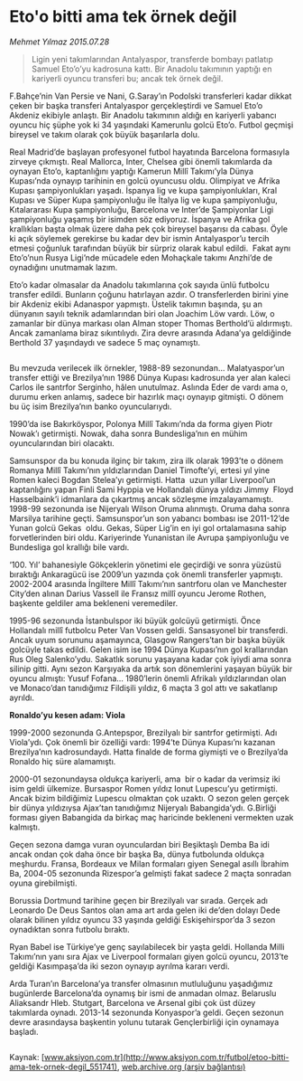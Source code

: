 # Eto'o bitti ama tek örnek değil

*Mehmet Yılmaz 2015.07.28*

<div class="pNewsDetailMainContent" itemprop="articleBody">
 <blockquote>
  <p>
   Ligin yeni takımlarından Antalyaspor, transferde bombayı patlatıp Samuel Eto’o’yu kadrosuna kattı. Bir Anadolu takımının yaptığı en kariyerli oyuncu transferi bu; ancak tek örnek değil.
  </p>
 </blockquote>
 <p>
  F.Bahçe’nin Van Persie ve Nani, G.Saray’ın Podolski transferleri kadar dikkat çeken bir başka transferi Antalyaspor gerçekleştirdi ve Samuel Eto’o Akdeniz ekibiyle anlaştı. Bir Anadolu takımının aldığı en kariyerli yabancı oyuncu hiç şüphe yok ki 34 yaşındaki Kamerunlu golcü Eto’o. Futbol geçmişi bireysel ve takım olarak çok büyük başarılarla dolu.
 </p>
 <p>
  Real Madrid’de başlayan profesyonel futbol hayatında Barcelona formasıyla zirveye çıkmıştı. Real Mallorca, Inter, Chelsea gibi önemli takımlarda da oynayan Eto’o, kaptanlığını yaptığı Kamerun Millî Takımı’yla Dünya Kupası’nda oynayıp tarihinin en golcü oyuncusu oldu. Olimpiyat ve Afrika Kupası şampiyonlukları yaşadı. İspanya lig ve kupa şampiyonlukları, Kral Kupası ve Süper Kupa şampiyonluğu ile İtalya lig ve kupa şampiyonluğu, Kıtalararası Kupa şampiyonluğu, Barcelona ve Inter’de Şampiyonlar Ligi şampiyonluğu yaşamış bir isimden söz ediyoruz. İspanya ve Afrika gol krallıkları başta olmak üzere daha pek çok bireysel başarısı da cabası. Öyle ki açık söylemek gerekirse bu kadar dev bir ismin Antalyaspor’u tercih etmesi çoğunluk tarafından büyük bir sürpriz olarak kabul edildi.  Fakat aynı Eto’o’nun Rusya Ligi’nde mücadele eden Mohaçkale takımı Anzhi’de de oynadığını unutmamak lazım.
 </p>
 <p>
  Eto’o kadar olmasalar da Anadolu takımlarına çok sayıda ünlü futbolcu transfer edildi. Bunların çoğunu hatırlayan azdır. O transferlerden birini yine bir Akdeniz ekibi Adanaspor yapmıştı. Üstelik takımın başında, şu an dünyanın sayılı teknik adamlarından biri olan Joachim Löw vardı. Löw, o zamanlar bir dünya markası olan Alman stoper Thomas Berthold’ü aldırmıştı. Ancak zamanlama biraz sıkıntılıydı. Zira devre arasında Adana’ya geldiğinde Berthold 37 yaşındaydı ve sadece 5 maç oynamıştı.
 </p>
 <p>
  <img alt="" src="http://web.archive.org/web/20150805122744im_/http://medya.aksiyon.com.tr//aksiyon/2015/07/28/570292.jpg "/>
 </p>
 <p>
  Bu mevzuda verilecek ilk örnekler, 1988-89 sezonundan... Malatyaspor’un transfer ettiği ve Brezilya’nın 1986 Dünya Kupası kadrosunda yer alan kaleci Carlos ile santrfor Serginho, hâlen unutulmaz. Aslında Eder de vardı ama o, durumu erken anlamış, sadece bir hazırlık maçı oynayıp gitmişti. O dönem bu üç isim Brezilya’nın banko oyuncularıydı.
 </p>
 <p>
  1990’da ise Bakırköyspor, Polonya Millî Takımı’nda da forma giyen Piotr Nowak’ı getirmişti. Nowak, daha sonra Bundesliga’nın en mühim oyuncularından biri olacaktı.
 </p>
 <p>
  Samsunspor da bu konuda ilginç bir takım, zira ilk olarak 1993’te o dönem Romanya Millî Takımı’nın yıldızlarından Daniel Timofte’yi, ertesi yıl yine Romen kaleci Bogdan Stelea’yı getirmişti. Hatta  uzun yıllar Liverpool’un kaptanlığını yapan Finli Sami Hyppia ve Hollandalı dünya yıldızı Jimmy
  <img alt="" src="http://web.archive.org/web/20150805122744im_/http://medya.aksiyon.com.tr//aksiyon/2015/07/28/570293.jpg "/>
  Floyd Hasselbaink’i idmanlara da çıkartmış ancak sözleşme imzalayamamıştı. 1998-99 sezonunda ise Nijeryalı Wilson Oruma alınmıştı. Oruma daha sonra Marsilya tarihine geçti. Samsunspor’un son yabancı bombası ise 2011-12’de Yunan golcü Gekas  oldu. Gekas, Süper Lig’in en iyi gol ortalamasına sahip forvetlerinden biri oldu. Kariyerinde Yunanistan ile Avrupa şampiyonluğu ve Bundesliga gol krallığı bile vardı.
 </p>
 <p>
  ‘100. Yıl’ bahanesiyle Gökçeklerin yönetimi ele geçirdiği ve sonra yüzüstü bıraktığı Ankaragücü ise 2009’un yazında çok önemli transferler yapmıştı. 2002-2004 arasında İngiltere Millî Takımı’nın santrforu olan ve Manchester City’den alınan Darius Vassell ile Fransız millî oyuncu Jerome Rothen, başkente geldiler ama bekleneni veremediler.
 </p>
 <p>
  1995-96 sezonunda İstanbulspor iki büyük golcüyü getirmişti. Önce Hollandalı millî futbolcu Peter Van Vossen geldi. Sansasyonel bir transferdi. Ancak uyum sorununu aşamayınca, Glasgow Rangers’tan bir başka büyük golcüyle takas edildi. Gelen isim ise 1994 Dünya Kupası’nın gol krallarından Rus Oleg Salenko’ydu. Sakatlık sorunu yaşayana kadar çok iyiydi ama sonra silinip gitti. Aynı sezon Karşıyaka da artık son dönemlerini yaşayan büyük bir oyuncu almıştı: Yusuf Fofana… 1980’lerin önemli Afrikalı yıldızlarından olan ve Monaco’dan tanıdığımız Fildişili yıldız, 6 maçta 3 gol attı ve sakatlanıp ayrıldı.
 </p>
 <p>
  <strong>
   Ronaldo’yu kesen adam: Viola
  </strong>
 </p>
 <p>
  1999-2000 sezonunda G.Antepspor, Brezilyalı bir santrfor getirmişti. Adı Viola’ydı. Çok önemli bir özelliği vardı: 1994’te Dünya Kupası’nı kazanan Brezilya’nın kadrosundaydı. Hatta finalde de forma giymişti ve o Brezilya’da Ronaldo hiç süre alamamıştı.
 </p>
 <p>
  2000-01 sezonundaysa oldukça kariyerli, ama  bir o kadar da verimsiz iki isim geldi ülkemize. Bursaspor Romen yıldız Ionut Lupescu’yu getirmişti. Ancak bizim bildiğimiz Lupescu olmaktan çok uzaktı. O sezon gelen gerçek bir dünya yıldızıysa Ajax’tan tanıdığımız Nijeryalı Babangida’ydı. G.Birliği forması giyen Babangida da birkaç maç haricinde bekleneni vermekten uzak kalmıştı.
 </p>
 <p>
  Geçen sezona damga vuran oyunculardan biri Beşiktaşlı Demba Ba idi ancak ondan çok daha önce bir başka Ba, dünya futbolunda oldukça meşhurdu. Fransa, Bordeaux ve Milan formaları giyen Senegal asıllı İbrahim Ba, 2004-05 sezonunda Rizespor’a gelmişti fakat sadece 2 maçta sonradan oyuna girebilmişti.
 </p>
 <p>
  Borussia Dortmund tarihine geçen bir Brezilyalı var sırada. Gerçek adı Leonardo De Deus Santos olan ama art arda gelen iki de’den dolayı Dede olarak bilinen yıldız oyuncu 33 yaşında geldiği Eskişehirspor’da 3 sezon oynadıktan sonra futbolu bıraktı.
 </p>
 <p>
  Ryan Babel ise Türkiye’ye genç sayılabilecek bir yaşta geldi. Hollanda Milli Takımı’nın yanı sıra Ajax ve Liverpool formaları giyen golcü oyuncu, 2013’te geldiği Kasımpaşa’da iki sezon oynayıp ayrılma kararı verdi.
 </p>
 <p>
  Arda Turan’ın Barcelona’ya transfer olmasının mutluluğunu yaşadığımız bugünlerde Barcelona’da oynamış bir ismi de anmadan olmaz. Belaruslu Aliaksandr Hleb. Stutgart, Barcelona ve Arsenal gibi çok üst düzey takımlarda oynadı. 2013-14 sezonunda Konyaspor’a geldi. Geçen sezonun devre arasındaysa başkentin yolunu tutarak Gençlerbirliği için oynamaya başladı.
 </p>
 <p>
  <img alt="" src="http://web.archive.org/web/20150805122744im_/http://medya.aksiyon.com.tr//aksiyon/2015/07/28/570294.jpg "/>
 </p>
</div>


Kaynak: [www.aksiyon.com.tr](http://www.aksiyon.com.tr/futbol/etoo-bitti-ama-tek-ornek-degil_551741), [web.archive.org (arşiv bağlantısı)](http://web.archive.org/web/20150805122744/http://www.aksiyon.com.tr/futbol/etoo-bitti-ama-tek-ornek-degil_551741)

